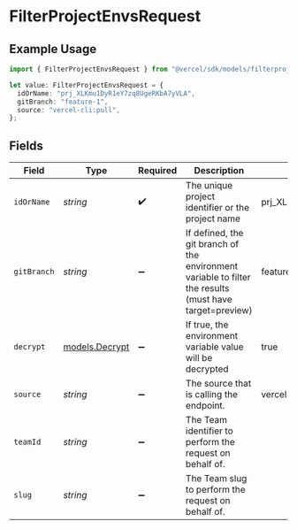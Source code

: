 # FilterProjectEnvsRequest

## Example Usage

```typescript
import { FilterProjectEnvsRequest } from "@vercel/sdk/models/filterprojectenvsop.js";

let value: FilterProjectEnvsRequest = {
  idOrName: "prj_XLKmu1DyR1eY7zq8UgeRKbA7yVLA",
  gitBranch: "feature-1",
  source: "vercel-cli:pull",
};
```

## Fields

| Field                                                                                                   | Type                                                                                                    | Required                                                                                                | Description                                                                                             | Example                                                                                                 |
| ------------------------------------------------------------------------------------------------------- | ------------------------------------------------------------------------------------------------------- | ------------------------------------------------------------------------------------------------------- | ------------------------------------------------------------------------------------------------------- | ------------------------------------------------------------------------------------------------------- |
| `idOrName`                                                                                              | *string*                                                                                                | :heavy_check_mark:                                                                                      | The unique project identifier or the project name                                                       | prj_XLKmu1DyR1eY7zq8UgeRKbA7yVLA                                                                        |
| `gitBranch`                                                                                             | *string*                                                                                                | :heavy_minus_sign:                                                                                      | If defined, the git branch of the environment variable to filter the results (must have target=preview) | feature-1                                                                                               |
| `decrypt`                                                                                               | [models.Decrypt](../models/decrypt.md)                                                                  | :heavy_minus_sign:                                                                                      | If true, the environment variable value will be decrypted                                               | true                                                                                                    |
| `source`                                                                                                | *string*                                                                                                | :heavy_minus_sign:                                                                                      | The source that is calling the endpoint.                                                                | vercel-cli:pull                                                                                         |
| `teamId`                                                                                                | *string*                                                                                                | :heavy_minus_sign:                                                                                      | The Team identifier to perform the request on behalf of.                                                |                                                                                                         |
| `slug`                                                                                                  | *string*                                                                                                | :heavy_minus_sign:                                                                                      | The Team slug to perform the request on behalf of.                                                      |                                                                                                         |